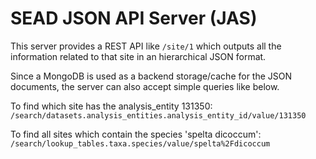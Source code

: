 # SEAD JSON API Server (JAS)

This server provides a REST API like `/site/1` which outputs all the information related to that site in an hierarchical JSON format.

Since a MongoDB is used as a backend storage/cache for the JSON documents, the server can also accept simple queries like below.

To find which site has the analysis_entity 131350:
`/search/datasets.analysis_entities.analysis_entity_id/value/131350`

To find all sites which contain the species 'spelta dicoccum':
`/search/lookup_tables.taxa.species/value/spelta%2Fdicoccum`
